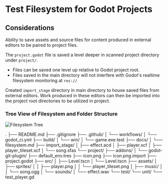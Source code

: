 # Test Filesystem for Godot Projects

## Considerations

Ability to save assets and source files for content produced in external editors to be paired to project files.

The `project.godot` file is saved a level deeper in scanned project directory under `project/`.

- Files can be saved one level up relative to Godot project root.
- Files saved in the main directory will not interfere with Godot's realtime filesystem monitoring at `res://`

Created `import_stage` directory in main directory to house saved files from external editors. Work produced in these editors can then be imported into the project root directories to be utilized in project.

### Tree View of Filesystem and Folder Structure

![Filesystem Tree](https://s3.us-west-2.amazonaws.com/secure.notion-static.com/755134b9-d2b1-47bf-95f5-5b61e9319a07/Untitled.png?X-Amz-Algorithm=AWS4-HMAC-SHA256&X-Amz-Content-Sha256=UNSIGNED-PAYLOAD&X-Amz-Credential=AKIAT73L2G45EIPT3X45%2F20220511%2Fus-west-2%2Fs3%2Faws4_request&X-Amz-Date=20220511T003700Z&X-Amz-Expires=86400&X-Amz-Signature=198c0b28fc716bd0703f78b57b59bcb2cd5c449d510dc00a1bcfbf2cfa6da12c&X-Amz-SignedHeaders=host&response-content-disposition=filename%20%3D%22Untitled.png%22&x-id=GetObject)

.
├── README.md
├── .gitignore
├── .github/
│   └── workflows/
│       └── godot_ci.yml
├── build/
│   └── win/
│       └── game.exe.test
├── docs/
│   └── filesystem.md
├── import_stage/
│   ├── effect.acd
│   ├── player.xcf
│   ├── player_tileset.xcf
│   └── song.sfas
└── project/
    ├── addons/
    │   └── godot-git-plugin/
    ├── default_env.tres
    ├── icon.png
    ├── icon.png.import
    ├── project.godot
    ├── src/
    │   ├── Level.tscn
    │   └── Level.tscn
    ├── assets/
    │   ├── sprites/
    │   │   ├── player.png
    │   │   └── player_tileset.png
    │   ├── music/
    │   │   └── song.ogg
    │   └── sounds/
    │       └── effect.wav
    └── test/
        └── unit/
            └── test_player.gd
